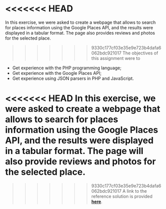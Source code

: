 <<<<<<< HEAD
=======
In this exercise, we were asked to create a webpage that allows to search for places information using the Google Places API, and the results were displayed in a tabular format.
The page also provides reviews and photos for the selected place.

>>>>>>> 9330c177cf03e35e9e723b4dafa6062bdc921017
The objectives of this assignment were to 
<ul>
<li> Get experience with the PHP programming language; </li>
<li> Get experience with the Google Places API; </li>
<li> Get experience using JSON parsers in PHP and JavaScript. </li>
</ul>

<<<<<<< HEAD
In this exercise, we were asked to create a webpage that allows to search for places information using the Google Places API, and the results were displayed in a tabular format.
The page will also provide reviews and photos for the selected place.
=======
>>>>>>> 9330c177cf03e35e9e723b4dafa6062bdc921017
A link to the reference solution is provided <b> <a href="https://www.youtube.com/watch?v=1uffTsR2jLk&feature=youtu.be&ab_channel=YUECHUAP">here</a></b>.
